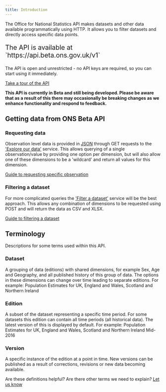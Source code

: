 ```yaml
---
title: Introduction
---
```


The Office for National Statistics API makes datasets and other data available programmatically using HTTP. It allows you to filter datasets and directly access specific data points.

<p style="font-size: 21px">The API is available at `https://api.beta.ons.gov.uk/v1`</p>

The API is open and unrestricted - no API keys are required, so you can start using it immediately.

<div>
    <a class = "btn btn--primary btn--bold margin-bottom-md--2" href="tour/getting-started">Take a tour of the API</a>
</div>

**This API is currently in Beta and still being developed. Please be aware that as a result of this there may occasionally be breaking changes as we enhance functionality and respond to feedback.**

## Getting data from ONS Beta API

### Requesting data

Observation level data is provided in [JSON](https://www.w3schools.com/js/js_json_intro.asp) through GET requests to the ['Explore our data'](dataset/) service. This allows querying of a single observation/value by providing one option per dimension, but will also allow one of these dimensions to be a 'wildcard' and return all values for this dimension. 

[Guide to requesting specific observation](observations/)

### Filtering a dataset

For more complicated queries the ['Filter a dataset'](filter/) service will be the best approach. This allows any combination of dimensions to be requested using POST and will return the data as CSV and XLSX.

[Guide to filtering a dataset](filters/)

## Terminology

Descriptions for some terms used within this API.

### Dataset

A grouping of data (editions) with shared dimensions, for example Sex, Age and Geography, and all published history of this group of data. The options in these dimensions can change over time leading to separate editions.
For example: Population Estimates for UK, England and Wales, Scotland and Northern Ireland

### Edition

A subset of the dataset representing a specific time period. For some datasets this edition can contain all time periods (all historical data). The latest version of this is displayed by default.
For example: Population Estimates for UK, England and Wales, Scotland and Northern Ireland Mid-2016 

### Version

A specific instance of the edition at a point in time. New versions can be published as a result of corrections, revisions or new data becoming available.

Are these definitions helpful? Are there other terms we need to explain? [Let us know](mailto:customise.my.data@ons.gsi.gov.uk)